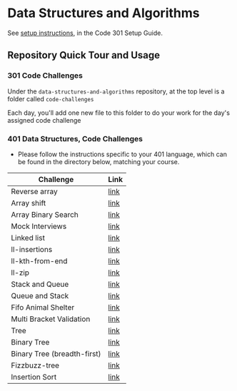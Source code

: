 # Data Structures and Algorithms

See [setup instructions](https://codefellows.github.io/setup-guide/code-301/3-code-challenges), in the Code 301 Setup Guide.

## Repository Quick Tour and Usage

### 301 Code Challenges

Under the `data-structures-and-algorithms` repository, at the top level is a folder called `code-challenges`

Each day, you'll add one new file to this folder to do your work for the day's assigned code challenge

### 401 Data Structures, Code Challenges

- Please follow the instructions specific to your 401 language, which can be found in the directory below, matching your course.

Challenge | Link
---------| ---
Reverse array | [link](https://emranaloul.github.io/data-structures-and-algorithms/javascript/code-challenges/reverse-ll)
Array shift | [link](https://emranaloul.github.io/data-structures-and-algorithms/javascript/code-challenges/array-shift)
Array Binary Search | [link](https://emranaloul.github.io/data-structures-and-algorithms/javascript/code-challenges/array-binary-search)
Mock Interviews | [link](https://emranaloul.github.io/data-structures-and-algorithms/javascript/code-challenges/Mock-Interviews)
Linked list | [link](https://emranaloul.github.io/data-structures-and-algorithms/javascript/linked-list)
ll-insertions | [link](https://emranaloul.github.io/data-structures-and-algorithms/javascript/code-challenges/Data-Structures/ll-insertions)
ll-kth-from-end | [link](https://emranaloul.github.io/data-structures-and-algorithms/javascript/code-challenges/Data-Structures/ll-kth-from-end)
ll-zip | [link](https://emranaloul.github.io/data-structures-and-algorithms/javascript/code-challenges/ll-zip)
Stack and Queue | [link](https://emranaloul.github.io/data-structures-and-algorithms/javascript/code-challenges/stack-and-queue)
Queue and Stack | [link](https://emranaloul.github.io/data-structures-and-algorithms/javascript/code-challenges/queue-with-stacks)
Fifo Animal Shelter | [link](https://emranaloul.github.io/data-structures-and-algorithms/javascript/code-challenges/fifo-animal-shelter)
Multi Bracket Validation | [link](https://emranaloul.github.io/data-structures-and-algorithms/javascript/code-challenges/multi-bracket-validation)
Tree | [link](https://emranaloul.github.io/data-structures-and-algorithms/javascript/code-challenges/tree)
Binary Tree | [link](https://emranaloul.github.io/data-structures-and-algorithms/javascript/code-challenges/binaryTree)
Binary Tree (breadth-first) | [link](https://emranaloul.github.io/data-structures-and-algorithms/javascript/code-challenges/breadth-first)
Fizzbuzz-tree | [link](https://emranaloul.github.io/data-structures-and-algorithms/javascript/code-challenges/fizzBuzzTree)
Insertion Sort | [link](https://emranaloul.github.io/data-structures-and-algorithms/javascript/code-challenges/Insertion-Sort)








